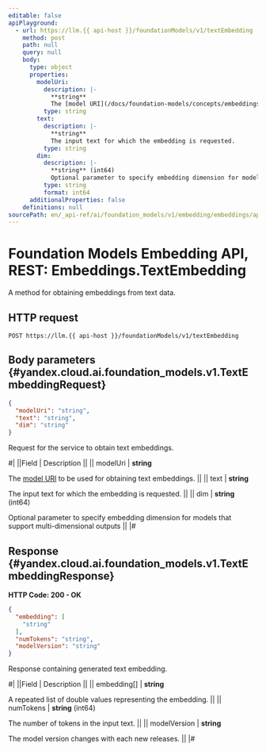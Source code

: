```yaml
---
editable: false
apiPlayground:
  - url: https://llm.{{ api-host }}/foundationModels/v1/textEmbedding
    method: post
    path: null
    query: null
    body:
      type: object
      properties:
        modelUri:
          description: |-
            **string**
            The [model URI](/docs/foundation-models/concepts/embeddings) to be used for obtaining text embeddings.
          type: string
        text:
          description: |-
            **string**
            The input text for which the embedding is requested.
          type: string
        dim:
          description: |-
            **string** (int64)
            Optional parameter to specify embedding dimension for models that support multi-dimensional outputs
          type: string
          format: int64
      additionalProperties: false
    definitions: null
sourcePath: en/_api-ref/ai/foundation_models/v1/embedding/embeddings/api-ref/Embeddings/textEmbedding.md
---
```


# Foundation Models Embedding API, REST: Embeddings.TextEmbedding

A method for obtaining embeddings from text data.

## HTTP request

```
POST https://llm.{{ api-host }}/foundationModels/v1/textEmbedding
```

## Body parameters {#yandex.cloud.ai.foundation_models.v1.TextEmbeddingRequest}

```json
{
  "modelUri": "string",
  "text": "string",
  "dim": "string"
}
```

Request for the service to obtain text embeddings.

#|
||Field | Description ||
|| modelUri | **string**

The [model URI](/docs/foundation-models/concepts/embeddings) to be used for obtaining text embeddings. ||
|| text | **string**

The input text for which the embedding is requested. ||
|| dim | **string** (int64)

Optional parameter to specify embedding dimension for models that support multi-dimensional outputs ||
|#

## Response {#yandex.cloud.ai.foundation_models.v1.TextEmbeddingResponse}

**HTTP Code: 200 - OK**

```json
{
  "embedding": [
    "string"
  ],
  "numTokens": "string",
  "modelVersion": "string"
}
```

Response containing generated text embedding.

#|
||Field | Description ||
|| embedding[] | **string**

A repeated list of double values representing the embedding. ||
|| numTokens | **string** (int64)

The number of tokens in the input text. ||
|| modelVersion | **string**

The model version changes with each new releases. ||
|#